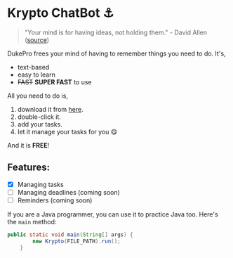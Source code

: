 # Krypto ChatBot ⚓

> "Your mind is for having ideas, not holding them." - David Allen ([source](https://en.wikipedia.org/wiki/Dave_Allen_(comedian)))

DukePro frees your mind of having to remember things you need to do. It's,

* text-based
* easy to learn
* ~~FAST~~ **SUPER FAST** to use

All you need to do is,

1. download it from [here](https://github.com/arnavbajpai/ip).
2. double-click it.
3. add your tasks.
4. let it manage your tasks for you 😋

And it is **FREE**!

## Features:

- [x] Managing tasks
- [ ] Managing deadlines (coming soon)
- [ ] Reminders (coming soon)

If you are a Java programmer, you can use it to practice Java too. Here's the `main` method:

```java
public static void main(String[] args) {
        new Krypto(FILE_PATH).run();
    }
